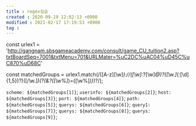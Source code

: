 ```yaml
---
title : regex실습
created : 2020-09-19 12:02:13 +0900
modified : 2021-02-17 17:19:53 +0900
tag : 
---
```

const urlex1 = 'http://gangnam.sbsgameacademy.com/consult/game_CU_tuition2.asp?txtBoardSeq=7001&txtMenu=701&URLMater=%uC2DC%uAC04%uD45C%uC870%uD68C'

const matchedGroups = urlex1.match(/([A-z][\w]*):\/\/([\w]*:?[\w]*@)?([\w\.]*(:[\d]{1,5})?)([\/\w.]*)(\?(&?([\w%]*)=([\w%]*))*)?/);

`scheme: ${matchedGroups[1]}`;
`userinfo: ${matchedGroups[2]}`;
`host: ${matchedGroups[3]}`;
`port: ${matchedGroups[4]}`;
`path: ${matchedGroups[5]}`;
`querys: ${matchedGroups[6]}`;
`query1: ${matchedGroups[7]}`;
`querys: ${matchedGroups[8]}`;
`querys: ${matchedGroups[9]}`;
